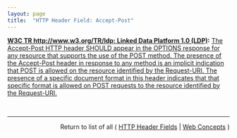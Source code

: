 ```yaml
---
layout: page
title:  "HTTP Header Field: Accept-Post"
---
```


**[W3C TR http://www.w3.org/TR/ldp: Linked Data Platform 1.0 (LDP)](/specs/W3C/TR/ldp "Linked Data Platform (LDP) defines a set of rules for HTTP operations on web resources, some based on RDF, to provide an architecture for read-write Linked Data on the web."):** [The Accept-Post HTTP header SHOULD appear in the OPTIONS response for any resource that supports the use of the POST method. The presence of the Accept-Post header in response to any method is an implicit indication that POST is allowed on the resource identified by the Request-URI. The presence of a specific document format in this header indicates that that specific format is allowed on POST requests to the resource identified by the Request-URI.](http://www.w3.org/TR/ldp/#header-accept-post "Read documentation for HTTP Header Field &#34;Accept-Post&#34;")

<br/>
<hr/>

<p style="text-align: right">Return to list of all ( <a href="../http-headers">HTTP Header Fields</a> | <a href="../">Web Concepts</a> )</p>
